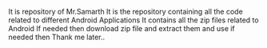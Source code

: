 It is repository of Mr.Samarth
It is the repository containing all the code related to different Android Applications
It contains all the zip files related to Android 
If needed then download zip file and extract them and use if needed then Thank me later..
